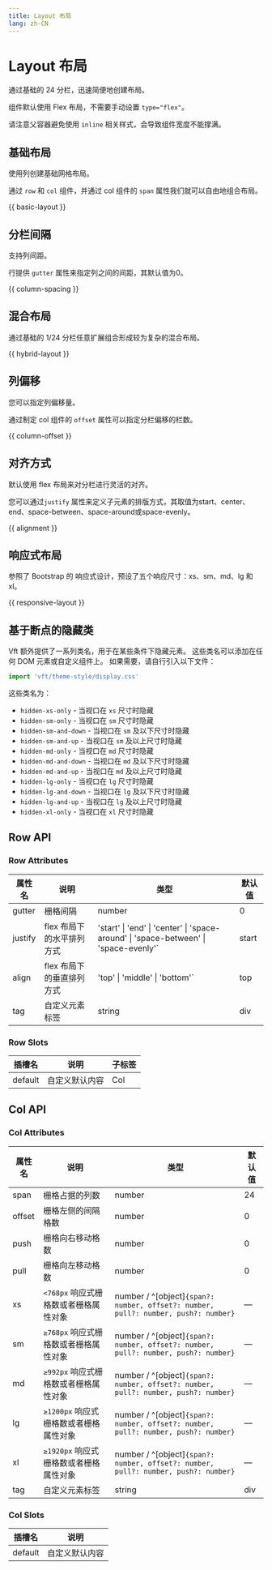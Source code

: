 ```yaml
---
title: Layout 布局
lang: zh-CN
---
```


# Layout 布局

通过基础的 24 分栏，迅速简便地创建布局。

组件默认使用 Flex 布局，不需要手动设置 `type="flex"`。

请注意父容器避免使用 `inline` 相关样式，会导致组件宽度不能撑满。

## 基础布局

使用列创建基础网格布局。

通过 `row` 和 `col` 组件，并通过 col 组件的 `span` 属性我们就可以自由地组合布局。

{{ basic-layout }}

## 分栏间隔

支持列间距。

行提供 `gutter` 属性来指定列之间的间距，其默认值为0。

{{ column-spacing }}

## 混合布局

通过基础的 1/24 分栏任意扩展组合形成较为复杂的混合布局。

{{ hybrid-layout }}

## 列偏移

您可以指定列偏移量。

通过制定 col 组件的 `offset` 属性可以指定分栏偏移的栏数。

{{ column-offset }}

## 对齐方式

默认使用 flex 布局来对分栏进行灵活的对齐。

您可以通过`justify`
属性来定义子元素的排版方式，其取值为start、center、end、space-between、space-around或space-evenly。

{{ alignment }}

## 响应式布局

参照了 Bootstrap 的 响应式设计，预设了五个响应尺寸：xs、sm、md、lg 和 xl。

{{ responsive-layout }}

## 基于断点的隐藏类

Vft 额外提供了一系列类名，用于在某些条件下隐藏元素。 这些类名可以添加在任何 DOM 元素或自定义组件上。
如果需要，请自行引入以下文件：

```js
import 'vft/theme-style/display.css'
```

这些类名为：

- `hidden-xs-only` - 当视口在 `xs` 尺寸时隐藏
- `hidden-sm-only` - 当视口在 `sm` 尺寸时隐藏
- `hidden-sm-and-down` - 当视口在 `sm` 及以下尺寸时隐藏
- `hidden-sm-and-up` - 当视口在 `sm` 及以上尺寸时隐藏
- `hidden-md-only` - 当视口在 `md` 尺寸时隐藏
- `hidden-md-and-down` - 当视口在 `md` 及以下尺寸时隐藏
- `hidden-md-and-up` - 当视口在 `md` 及以上尺寸时隐藏
- `hidden-lg-only` - 当视口在 `lg` 尺寸时隐藏
- `hidden-lg-and-down` - 当视口在 `lg` 及以下尺寸时隐藏
- `hidden-lg-and-up` - 当视口在 `lg` 及以上尺寸时隐藏
- `hidden-xl-only` - 当视口在 `xl` 尺寸时隐藏

## Row API

### Row Attributes

| 属性名     | 说明              | 类型                                                                                   | 默认值   |
|---------|-----------------|--------------------------------------------------------------------------------------|-------|
| gutter  | 栅格间隔            | number                                                                               | 0     |
| justify | flex 布局下的水平排列方式 | 'start' \| 'end' \| 'center' \| 'space-around' \| 'space-between' \| 'space-evenly'` | start |
| align   | flex 布局下的垂直排列方式 | 'top' \| 'middle' \| 'bottom'`                                                       | top   |
| tag     | 自定义元素标签         | string                                                                               | div   |

### Row Slots

| 插槽名     | 说明      | 子标签 |
|---------|---------|-----|
| default | 自定义默认内容 | Col |

## Col API

### Col Attributes

| 属性名    | 说明                       | 类型                                                                                 | 默认值 |
|--------|--------------------------|------------------------------------------------------------------------------------|-----|
| span   | 栅格占据的列数                  | number                                                                             | 24  |
| offset | 栅格左侧的间隔格数                | number                                                                             | 0   |
| push   | 栅格向右移动格数                 | number                                                                             | 0   |
| pull   | 栅格向左移动格数                 | number                                                                             | 0   |
| xs     | `<768px` 响应式栅格数或者栅格属性对象  | number / ^[object]`{span?: number, offset?: number, pull?: number, push?: number}` | —   |
| sm     | `≥768px` 响应式栅格数或者栅格属性对象  | number / ^[object]`{span?: number, offset?: number, pull?: number, push?: number}` | —   |
| md     | `≥992px` 响应式栅格数或者栅格属性对象  | number / ^[object]`{span?: number, offset?: number, pull?: number, push?: number}` | —   |
| lg     | `≥1200px` 响应式栅格数或者栅格属性对象 | number / ^[object]`{span?: number, offset?: number, pull?: number, push?: number}` | —   |
| xl     | `≥1920px` 响应式栅格数或者栅格属性对象 | number / ^[object]`{span?: number, offset?: number, pull?: number, push?: number}` | —   |
| tag    | 自定义元素标签                  | string                                                                             | div |

### Col Slots

| 插槽名     | 说明      |
|---------|---------|
| default | 自定义默认内容 |
